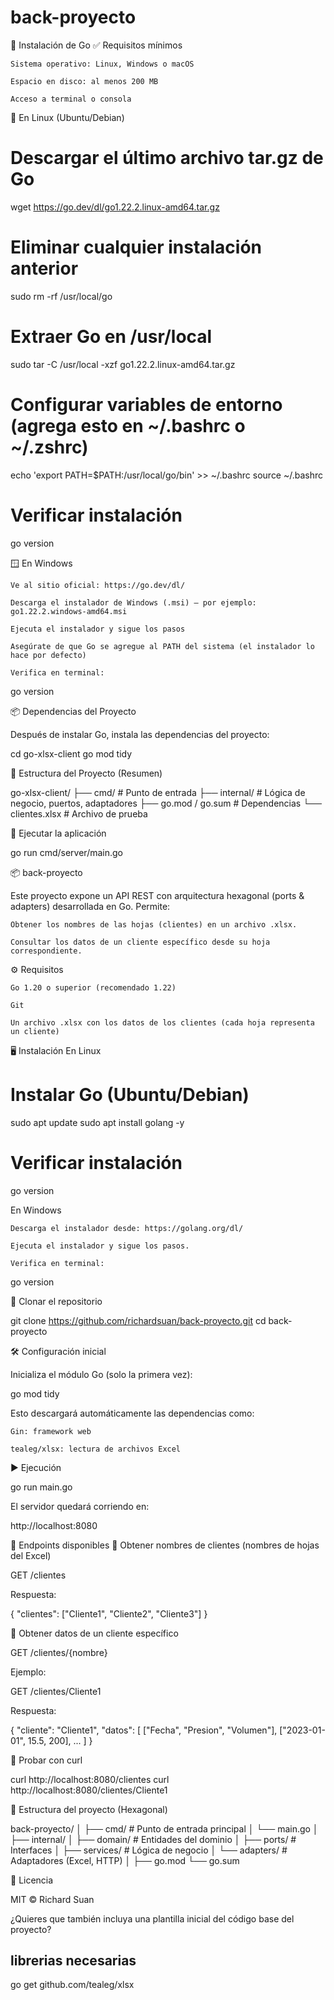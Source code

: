 # back-proyecto
🚀 Instalación de Go
✅ Requisitos mínimos

    Sistema operativo: Linux, Windows o macOS

    Espacio en disco: al menos 200 MB

    Acceso a terminal o consola

🐧 En Linux (Ubuntu/Debian)

# Descargar el último archivo tar.gz de Go
wget https://go.dev/dl/go1.22.2.linux-amd64.tar.gz

# Eliminar cualquier instalación anterior
sudo rm -rf /usr/local/go

# Extraer Go en /usr/local
sudo tar -C /usr/local -xzf go1.22.2.linux-amd64.tar.gz

# Configurar variables de entorno (agrega esto en ~/.bashrc o ~/.zshrc)
echo 'export PATH=$PATH:/usr/local/go/bin' >> ~/.bashrc
source ~/.bashrc

# Verificar instalación
go version

🪟 En Windows

    Ve al sitio oficial: https://go.dev/dl/

    Descarga el instalador de Windows (.msi) — por ejemplo: go1.22.2.windows-amd64.msi

    Ejecuta el instalador y sigue los pasos

    Asegúrate de que Go se agregue al PATH del sistema (el instalador lo hace por defecto)

    Verifica en terminal:

go version

📦 Dependencias del Proyecto

Después de instalar Go, instala las dependencias del proyecto:

cd go-xlsx-client
go mod tidy

📂 Estructura del Proyecto (Resumen)

go-xlsx-client/
├── cmd/                  # Punto de entrada
├── internal/             # Lógica de negocio, puertos, adaptadores
├── go.mod / go.sum       # Dependencias
└── clientes.xlsx         # Archivo de prueba

🚀 Ejecutar la aplicación

go run cmd/server/main.go

📦 back-proyecto

Este proyecto expone un API REST con arquitectura hexagonal (ports & adapters) desarrollada en Go. Permite:

    Obtener los nombres de las hojas (clientes) en un archivo .xlsx.

    Consultar los datos de un cliente específico desde su hoja correspondiente.

⚙️ Requisitos

    Go 1.20 o superior (recomendado 1.22)

    Git

    Un archivo .xlsx con los datos de los clientes (cada hoja representa un cliente)

🖥️ Instalación
En Linux

# Instalar Go (Ubuntu/Debian)
sudo apt update
sudo apt install golang -y

# Verificar instalación
go version

En Windows

    Descarga el instalador desde: https://golang.org/dl/

    Ejecuta el instalador y sigue los pasos.

    Verifica en terminal:

go version

📁 Clonar el repositorio

git clone https://github.com/richardsuan/back-proyecto.git
cd back-proyecto

🛠️ Configuración inicial

Inicializa el módulo Go (solo la primera vez):

go mod tidy

Esto descargará automáticamente las dependencias como:

    Gin: framework web

    tealeg/xlsx: lectura de archivos Excel

▶️ Ejecución

go run main.go

El servidor quedará corriendo en:

http://localhost:8080

📌 Endpoints disponibles
🔹 Obtener nombres de clientes (nombres de hojas del Excel)

GET /clientes

Respuesta:

{
  "clientes": ["Cliente1", "Cliente2", "Cliente3"]
}

🔹 Obtener datos de un cliente específico

GET /clientes/{nombre}

Ejemplo:

GET /clientes/Cliente1

Respuesta:

{
  "cliente": "Cliente1",
  "datos": [
    ["Fecha", "Presion", "Volumen"],
    ["2023-01-01", 15.5, 200],
    ...
  ]
}

🧪 Probar con curl

curl http://localhost:8080/clientes
curl http://localhost:8080/clientes/Cliente1

📂 Estructura del proyecto (Hexagonal)

back-proyecto/
│
├── cmd/                    # Punto de entrada principal
│   └── main.go
│
├── internal/
│   ├── domain/             # Entidades del dominio
│   ├── ports/              # Interfaces
│   ├── services/           # Lógica de negocio
│   └── adapters/           # Adaptadores (Excel, HTTP)
│
├── go.mod
└── go.sum

📄 Licencia

MIT © Richard Suan

¿Quieres que también incluya una plantilla inicial del código base del proyecto?














## librerias necesarias
go get github.com/tealeg/xlsx
